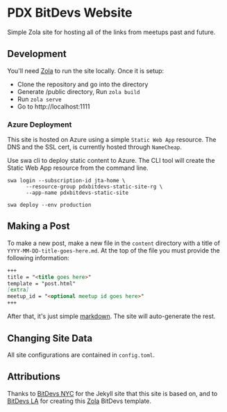 # PDX BitDevs Website

Simple Zola site for hosting all of the links from meetups past and future.

## Development

You'll need [Zola](https://www.getzola.org/documentation/getting-started/installation/) to run the
site locally. Once it is setup:

* Clone the repository and go into the directory
* Generate /public directory, Run `zola build`
* Run `zola serve`
* Go to http://localhost:1111

### Azure Deployment

This site is hosted on Azure using a simple `Static Web App` resource.  The DNS and the SSL cert, is currently hosted through `NameCheap`.

Use swa cli to deploy static content to Azure.   The CLI tool will create the Static Web App resource from the command line.

    swa login --subscription-id jta-home \
          --resource-group pdxbitdevs-static-site-rg \
          --app-name pdxbitdevs-static-site

    swa deploy --env production


## Making a Post

To make a new post, make a new file in the `content` directory with a title of
`YYYY-MM-DD-title-goes-here.md`. At the top of the file you must provide the
following information:

```md
+++
title = "<title goes here>"
template = "post.html"
[extra]
meetup_id = "<optional meetup id goes here>"
+++
```

After that, it's just simple [markdown](https://www.markdownguide.org/cheat-sheet/). 
The site will auto-generate the rest.

## Changing Site Data

All site configurations are contained in `config.toml`.

## Attributions

Thanks to [BitDevs NYC](https://github.com/BitDevsNYC/BitDevsNYC.github.io) for the
Jekyll site that this site is based on, and to [BitDevs LA](https://bitdevsla.org) for creating 
this [Zola](https://www.getzola.org) BitDevs template.

